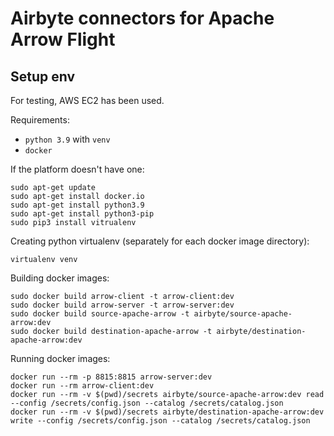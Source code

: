 # Airbyte connectors for Apache Arrow Flight

## Setup env
For testing, AWS EC2 has been used. 

Requirements:
- `python 3.9` with `venv`
- `docker`

If the platform doesn't have one:
```
sudo apt-get update
sudo apt-get install docker.io
sudo apt-get install python3.9
sudo apt-get install python3-pip
sudo pip3 install vitrualenv
``` 

Creating python virtualenv (separately for each docker image directory):
```
virtualenv venv
```


Building docker images:
```
sudo docker build arrow-client -t arrow-client:dev
sudo docker build arrow-server -t arrow-server:dev
sudo docker build source-apache-arrow -t airbyte/source-apache-arrow:dev
sudo docker build destination-apache-arrow -t airbyte/destination-apache-arrow:dev

```

Running docker images:
```
docker run --rm -p 8815:8815 arrow-server:dev
docker run --rm arrow-client:dev
docker run --rm -v $(pwd)/secrets airbyte/source-apache-arrow:dev read --config /secrets/config.json --catalog /secrets/catalog.json
docker run --rm -v $(pwd)/secrets airbyte/destination-apache-arrow:dev write --config /secrets/config.json --catalog /secrets/catalog.json
```


